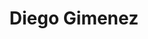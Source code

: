 ---
title: "Diego Gimenez"
url: /ciudad-autonoma-de-buenos-aires/diego-gimenez/
shop: peluquería
---